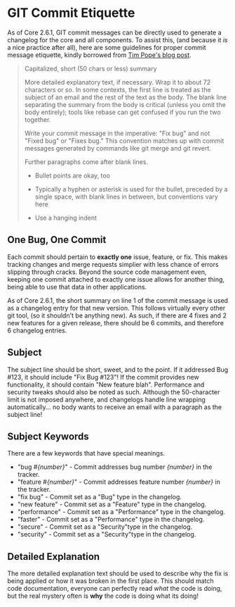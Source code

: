 # GIT Commit Etiquette

As of Core 2.6.1, GIT commit messages can be directly used to generate a changelog for the core and all components.  To assist this, (and because it *is* a nice practice after all), here are some guidelines for proper commit message etiquette, kindly borrowed from [Tim Pope's blog post](http://tbaggery.com/2008/04/19/a-note-about-git-commit-messages.html).

> Capitalized, short (50 chars or less) summary
> 
> More detailed explanatory text, if necessary.  Wrap it to about 72
> characters or so.  In some contexts, the first line is treated as the
> subject of an email and the rest of the text as the body.  The blank
> line separating the summary from the body is critical (unless you omit
> the body entirely); tools like rebase can get confused if you run the
> two together.
> 
> Write your commit message in the imperative: "Fix bug" and not "Fixed bug"
> or "Fixes bug."  This convention matches up with commit messages generated
> by commands like git merge and git revert.
> 
> Further paragraphs come after blank lines.
> 
> - Bullet points are okay, too
> 
> - Typically a hyphen or asterisk is used for the bullet, preceded by a
>   single space, with blank lines in between, but conventions vary here
> 
> - Use a hanging indent

## One Bug, One Commit

Each commit should pertain to **exactly one** issue, feature, or fix.  This makes tracking changes and merge requests simplier with less chance of errors slipping through cracks.  Beyond the source code management even, keeping one commit attached to exactly one issue allows for another thing, being able to use that data in other applications.

As of Core 2.6.1, the short summary on line 1 of the commit message is used as a changelog entry for that new version.  This follows virtually every other git tool, (so it shouldn't be anything new).  As such, if there are 4 fixes and 2 new features for a given release, there should be 6 commits, and therefore 6 changelog entries.

## Subject

The subject line should be short, sweet, and to the point.  If it addressed Bug #123, it should include "Fix Bug #123"!  If the commit provides new functionality, it should contain "New feature blah".  Performance and security tweaks should also be noted as such.  Although the 50-character limit is not imposed anywhere, and changelogs handle line wrapping automatically... no body wants to receive an email with a paragraph as the subject line!

## Subject Keywords

There are a few keywords that have special meanings.

* "bug #*{number}*" - Commit addresses bug number *{number}* in the tracker.
* "feature #*{number}*" - Commit addresses feature number *{number}* in the tracker.
* "fix bug" - Commit set as a "Bug" type in the changelog.
* "new feature" - Commit set as a "Feature" type in the changelog.
* "performance" - Commit set as a "Performance" type in the changelog.
* "faster" - Commit set as a "Performance" type in the changelog.
* "secure" - Commit set as a "Security"type in the changelog.
* "security" - Commit set as a "Security"type in the changelog.

## Detailed Explanation

The more detailed explanation text should be used to describe why the fix is being applied or how it was broken in the first place.  This should match code documentation, everyone can perfectly read *what* the code is doing, but the real mystery often is **why** the code is doing what its doing!
